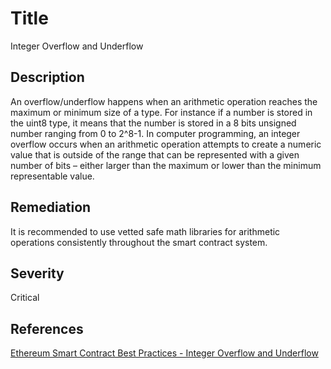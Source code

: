 # Title 
Integer Overflow and Underflow

## Description 
An overflow/underflow happens when an arithmetic operation reaches the maximum or minimum size of a type. For instance if a number is stored in the uint8 type, it means that the number is stored in a 8 bits unsigned number ranging from 0 to 2^8-1. In computer programming, an integer overflow occurs when an arithmetic operation attempts to create a numeric value that is outside of the range that can be represented with a given number of bits – either larger than the maximum or lower than the minimum representable value.

## Remediation
It is recommended to use vetted safe math libraries for arithmetic operations consistently throughout the smart contract system. 

## Severity 
Critical  

## References 
[Ethereum Smart Contract Best Practices - Integer Overflow and Underflow](https://consensys.github.io/smart-contract-best-practices/known_attacks/#integer-overflow-and-underflow)
